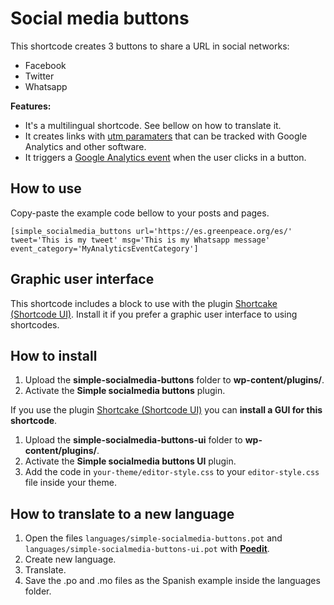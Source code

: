 # Social media buttons

This shortcode creates 3 buttons to share a URL in social networks:

* Facebook
* Twitter
* Whatsapp

**Features:**

* It's a multilingual shortcode. See bellow on how to translate it.
* It creates links with [utm paramaters](https://en.wikipedia.org/wiki/UTM_parameters) that can be tracked with Google Analytics and other software. 
* It triggers a [Google Analytics event](https://support.google.com/analytics/answer/1033068) when the user clicks in a button.

## How to use

Copy-paste the example code bellow to your posts and pages.

```
[simple_socialmedia_buttons url='https://es.greenpeace.org/es/' tweet='This is my tweet' msg='This is my Whatsapp message' event_category='MyAnalyticsEventCategory']
```

## Graphic user interface

This shortcode includes a block to use with the plugin [Shortcake (Shortcode UI)](https://wordpress.org/plugins/shortcode-ui/). Install it if you prefer a graphic user interface to using shortcodes.

## How to install

1. Upload the **simple-socialmedia-buttons** folder to **wp-content/plugins/**.
2. Activate the **Simple socialmedia buttons** plugin.

If you use the plugin [Shortcake (Shortcode UI)](https://wordpress.org/plugins/shortcode-ui/) you can **install a GUI for this shortcode**.

1. Upload the **simple-socialmedia-buttons-ui** folder to **wp-content/plugins/**.
2. Activate the **Simple socialmedia buttons UI** plugin.
3. Add the code in `your-theme/editor-style.css` to your `editor-style.css` file inside your theme.

## How to translate to a new language

1. Open the files `languages/simple-socialmedia-buttons.pot` and `languages/simple-socialmedia-buttons-ui.pot` with **[Poedit](https://poedit.net/)**.
2. Create new language.
3. Translate.
4. Save the .po and .mo files as the Spanish example inside the languages folder.
